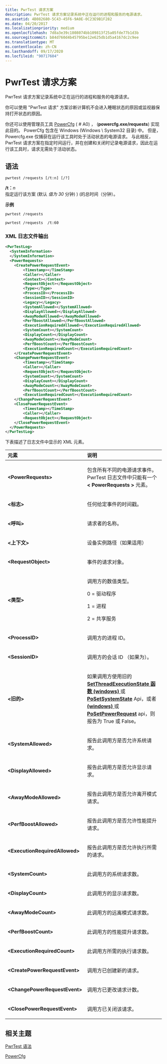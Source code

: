 ```yaml
---
title: PwrTest 请求方案
description: PwrTest 请求方案记录系统中正在运行的进程和服务的电源请求。
ms.assetid: 4B082680-5C43-45F6-9A0E-0C23E9B1F282
ms.date: 04/20/2017
ms.localizationpriority: medium
ms.openlocfilehash: 7d8a3e39c1808074bb109813f25a05fde77b1d3b
ms.sourcegitcommit: b84d760d4b45795be12e625db1d5a4167dc2c9ee
ms.translationtype: MT
ms.contentlocale: zh-CN
ms.lasthandoff: 09/17/2020
ms.locfileid: "90717604"
---
```

# <a name="pwrtest-requests-scenario"></a>PwrTest 请求方案


PwrTest 请求方案记录系统中正在运行的进程和服务的电源请求。

你可以使用 "PwrTest 请求" 方案诊断计算机不会进入睡眠状态的原因或监视器保持打开状态的原因。

你还可以使用管理员工具 [PowerCfg](/windows-hardware/design/device-experiences/powercfg-command-line-options) ( # A0) ， (**powercfg.exe/requests**) 实现此目的。 PowerCfg 包含在 Windows (Windows \\ System32 目录) 中。 但是，Powercfg.exe 仅捕获在运行该工具时处于活动状态的电源请求。 与此相反，PwrTest 请求方案在指定时间运行，并在创建和关闭时记录电源请求，因此在运行该工具时，请求无需处于活动状态。

## <a name="span-idsyntaxspanspan-idsyntaxspanspan-idsyntaxspansyntax"></a><span id="Syntax"></span><span id="syntax"></span><span id="SYNTAX"></span>语法


```
pwrtest /requests [/t:n] [/?] 
```

<span id="_t_n"></span><span id="_T_N"></span>**/t：**<em>n</em>  
指定运行该方案 (默认 *值为 30* 分钟) )  (的总时间（分钟）。

**示例**

```
pwrtest /requests  
```

```
pwrtest /requests  /t:60
```

### <a name="span-idxml_log_file_outputspanspan-idxml_log_file_outputspanspan-idxml_log_file_outputspanxml-log-file-output"></a><span id="XML_log_file_output"></span><span id="xml_log_file_output"></span><span id="XML_LOG_FILE_OUTPUT"></span>XML 日志文件输出

```XML
<PwrTestLog>
  <SystemInformation>
  </SystemInformation>
  <PowerRequests> 
    <CreatePowerRequestEvent>
        <Timestamp></TimeStamp>
        <Caller></Caller>
        <Context></Context>
        <RequestObject></RequestObject>
        <Type></Type>
        <ProcessID></ProcessID>
        <SessionID></SessionID>
        <Legacy></Legacy>
        <SystemAllowed></SystemAllowed>
        <DisplayAllowed></DisplayAllowed>
        <AwayModeAllowed></AwayModeAllowed>
        <PerfBoostAllowed></PerfBoostAllowed>
        <ExecutionRequiredAllowed></ExecutionRequiredAllowed>    
        <SystemCount></SystemCount>
        <DisplayCount></DisplayCount>
        <AwayModeCount></AwayModeCount>
        <PerfBoostCount></PerfBoostCount>
        <ExecutionRequiredCount></ExecutionRequiredCount>
    </CreatePowerRequestEvent>
    <ChangePowerRequestEvent>
        <Timestamp></TimeStamp>
        <Caller></Caller>
        <RequestObject></RequestObject>
        <SystemCount></SystemCount>
        <DisplayCount></DisplayCount>
        <AwayModeCount></AwayModeCount>
        <PerfBoostCount></PerfBoostCount>
        <ExecutionRequiredCount></ExecutionRequiredCount>
    </ChangePowerRequestEvent>
    <ClosePowerRequestEvent>
        <Timestamp></TimeStamp>
        <Caller></Caller>
        <RequestObject></RequestObject>
    </ClosePowerRequestEvent>
  </PowerRequests>
</PwrTestLog> 
```

下表描述了日志文件中显示的 XML 元素。

<table>
<colgroup>
<col width="50%" />
<col width="50%" />
</colgroup>
<thead>
<tr class="header">
<th align="left">元素</th>
<th align="left">说明</th>
</tr>
</thead>
<tbody>
<tr class="odd">
<td align="left"><strong>&lt;PowerRequests&gt;</strong></td>
<td align="left"><p>包含所有不同的电源请求事件。 PwrTest 日志文件中只能有一个<strong> &lt; PowerRequests &gt; </strong>元素。</p></td>
</tr>
<tr class="even">
<td align="left"><strong>&lt;标志&gt;</strong></td>
<td align="left"><p>任何给定事件的时间戳。</p></td>
</tr>
<tr class="odd">
<td align="left"><strong>&lt;呼叫&gt;</strong></td>
<td align="left"><p>请求者的名称。</p></td>
</tr>
<tr class="even">
<td align="left"><strong>&lt;上下文&gt;</strong></td>
<td align="left"><p>设备实例路径（如果适用）</p></td>
</tr>
<tr class="odd">
<td align="left"><strong>&lt;RequestObject&gt;</strong></td>
<td align="left"><p>事件的请求对象。</p></td>
</tr>
<tr class="even">
<td align="left"><strong>&lt;类型&gt;</strong></td>
<td align="left"><p>调用方的数值类型。</p>
<p>0 = 驱动程序</p>
<p>1 = 进程</p>
<p>2 = 共享服务</p></td>
</tr>
<tr class="odd">
<td align="left"><strong>&lt;ProcessID&gt;</strong></td>
<td align="left"><p>调用方的进程 ID。</p></td>
</tr>
<tr class="even">
<td align="left"><strong>&lt;SessionID&gt;</strong></td>
<td align="left"><p>调用方的会话 ID （如果为）。</p></td>
</tr>
<tr class="odd">
<td align="left"><strong>&lt;旧的&gt;</strong></td>
<td align="left"><p>如果调用方使用旧的 <a href="/windows/win32/api/winbase/nf-winbase-setthreadexecutionstate" data-raw-source="[&lt;strong&gt;SetThreadExecutionState function (Windows)&lt;/strong&gt;](/windows/win32/api/winbase/nf-winbase-setthreadexecutionstate)"><strong>SetThreadExecutionState 函数 (windows) </strong></a> 或 <a href="/windows-hardware/drivers/ddi/wdm/nf-wdm-posetsystemstate" data-raw-source="[&lt;strong&gt;PoSetSystemState&lt;/strong&gt;](/windows-hardware/drivers/ddi/wdm/nf-wdm-posetsystemstate)"><strong>PoSetSystemState</strong></a> Api，或者 <a href="/windows/win32/api/winbase/nf-winbase-powersetrequest" data-raw-source="[&lt;strong&gt;PowerSetRequest function (Windows)&lt;/strong&gt;](/windows/win32/api/winbase/nf-winbase-powersetrequest)"><strong> (windows) </strong></a> 或 <a href="/windows-hardware/drivers/ddi/ntifs/nf-ntifs-posetpowerrequest" data-raw-source="[&lt;strong&gt;PoSetPowerRequest&lt;/strong&gt;](/windows-hardware/drivers/ddi/ntifs/nf-ntifs-posetpowerrequest)"><strong>PoSetPowerRequest</strong></a> api，则报告为 True 或 False。</p></td>
</tr>
<tr class="even">
<td align="left"><strong>&lt;SystemAllowed&gt;</strong></td>
<td align="left"><p>报告此调用方是否允许系统请求。</p></td>
</tr>
<tr class="odd">
<td align="left"><strong>&lt;DisplayAllowed&gt;</strong></td>
<td align="left"><p>报告此调用方是否允许显示请求。</p></td>
</tr>
<tr class="even">
<td align="left"><strong>&lt;AwayModeAllowed&gt;</strong></td>
<td align="left"><p>报告此调用方是否允许离开模式请求。</p></td>
</tr>
<tr class="odd">
<td align="left"><strong>&lt;PerfBoostAllowed&gt;</strong></td>
<td align="left"><p>报告此调用方是否允许性能提升请求。</p></td>
</tr>
<tr class="even">
<td align="left"><strong>&lt;ExecutionRequiredAllowed&gt;</strong></td>
<td align="left"><p>报告此调用方是否允许执行所需的请求。</p></td>
</tr>
<tr class="odd">
<td align="left"><strong>&lt;SystemCount&gt;</strong></td>
<td align="left"><p>此调用方的系统请求数。</p></td>
</tr>
<tr class="even">
<td align="left"><strong>&lt;DisplayCount&gt;</strong></td>
<td align="left"><p>此调用方的显示请求数。</p></td>
</tr>
<tr class="odd">
<td align="left"><strong>&lt;AwayModeCount&gt;</strong></td>
<td align="left"><p>此调用方的远离模式请求数。</p></td>
</tr>
<tr class="even">
<td align="left"><strong>&lt;PerfBoostCount&gt;</strong></td>
<td align="left"><p>此调用方的性能提升请求数。</p></td>
</tr>
<tr class="odd">
<td align="left"><strong>&lt;ExecutionRequiredCount&gt;</strong></td>
<td align="left"><p>此调用方所需的执行请求数。</p></td>
</tr>
<tr class="even">
<td align="left"><strong>&lt;CreatePowerRequestEvent&gt;</strong></td>
<td align="left"><p>调用方已创建新的请求。</p></td>
</tr>
<tr class="odd">
<td align="left"><strong>&lt;ChangePowerRequestEvent&gt;</strong></td>
<td align="left"><p>调用方已更改请求计数。</p></td>
</tr>
<tr class="even">
<td align="left"><strong>&lt;ClosePowerRequestEvent&gt;</strong></td>
<td align="left"><p>调用方已关闭该请求。</p></td>
</tr>
</tbody>
</table>

 

## <a name="span-idrelated_topicsspanrelated-topics"></a><span id="related_topics"></span>相关主题


[PwrTest 语法](pwrtest-syntax.md)

[PowerCfg](/windows-hardware/design/device-experiences/powercfg-command-line-options)

